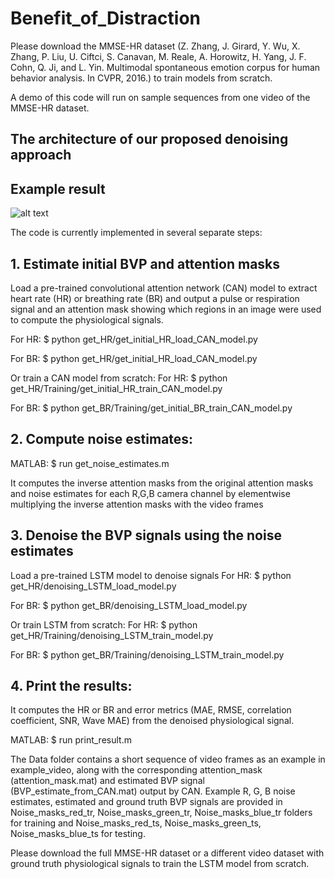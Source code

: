 # Benefit_of_Distraction

Please download the MMSE-HR dataset (Z. Zhang, J. Girard, Y. Wu, X. Zhang, P. Liu, U. Ciftci, S. Canavan, M. Reale, A. Horowitz, H. Yang, J. F. Cohn, Q. Ji, and L. Yin. Multimodal spontaneous emotion corpus for human behavior analysis. In CVPR, 2016.) to train models from scratch.

A demo of this code will run on sample sequences from one video of the MMSE-HR dataset.

## The architecture of our proposed denoising approach
<!-- <img src = “Data/denoising_architecture8.pdf”> -->

## Example result
![alt text](“https://github.com/AnonymousCodeSubmission/Benefit_of_Distraction/blob/master/Data/Overview_fig3.png”)

The code is currently implemented in several separate steps:

## 1. Estimate initial BVP and attention masks

Load a pre-trained convolutional attention network (CAN) model to extract heart rate (HR) or breathing rate (BR) and output a pulse or respiration signal and an attention mask showing which regions in an image were used to compute the physiological signals.

For HR:
$ python get_HR/get_initial_HR_load_CAN_model.py

For BR:
$ python get_HR/get_initial_HR_load_CAN_model.py

Or train a CAN model from scratch:
For HR:
$ python get_HR/Training/get_initial_HR_train_CAN_model.py

For BR:
$ python get_BR/Training/get_initial_BR_train_CAN_model.py

## 2. Compute noise estimates:

MATLAB: $ run get_noise_estimates.m

It computes the inverse attention masks from the original attention masks and noise estimates for each R,G,B camera channel by elementwise multiplying the inverse attention masks with the video frames


## 3. Denoise the BVP signals using the noise estimates

Load a pre-trained LSTM model to denoise signals
For HR:
$ python get_HR/denoising_LSTM_load_model.py

For BR:
$ python get_BR/denoising_LSTM_load_model.py

Or train LSTM from scratch:
For HR:
$ python get_HR/Training/denoising_LSTM_train_model.py

For BR:
$ python get_BR/Training/denoising_LSTM_train_model.py

## 4. Print the results:

It computes the HR or BR and error metrics (MAE, RMSE, correlation coefficient, SNR, Wave MAE) from the denoised physiological signal. 

MATLAB: $ run print_result.m

The Data folder contains a short sequence of video frames as an example in example_video, along with the corresponding attention_mask  (attention_mask.mat) and estimated BVP signal (BVP_estimate_from_CAN.mat) output by CAN. Example R, G, B noise estimates, estimated and ground truth BVP signals are provided in Noise_masks_red_tr, Noise_masks_green_tr, Noise_masks_blue_tr folders for training and Noise_masks_red_ts, Noise_masks_green_ts, Noise_masks_blue_ts for testing. 

Please download the full MMSE-HR dataset or a different video dataset with ground truth physiological signals to train the LSTM model from scratch. 

